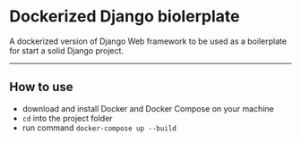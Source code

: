 # Dockerized Django biolerplate
A dockerized version of Django Web framework to be used as a boilerplate for start a solid Django project.

--------------------------
## How to use
- download and install Docker and Docker Compose on your machine
- `cd` into the project folder
- run command `docker-compose up --build`
